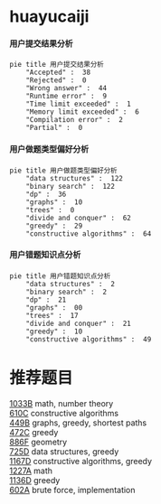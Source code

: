 # huayucaiji

<!-- tabs:start -->



#### **用户提交结果分析**

```mermaid
pie title 用户提交结果分析
    "Accepted" :  38
    "Rejected" :  0
    "Wrong answer" :  44
    "Runtime error" :  9
    "Time limit exceeded" :  1
    "Memory limit exceeded" :  6
    "Compilation error" :  2
    "Partial" :  0
```

#### **用户做题类型偏好分析**

```mermaid
pie title 用户做题类型偏好分析
    "data structures" :  122
    "binary search" :  122
    "dp" :  36
    "graphs" :  10
    "trees" :  0
    "divide and conquer" :  62
    "greedy" :  29
    "constructive algorithms" :  64
```
#### **用户错题知识点分析**

```mermaid
pie title 用户错题知识点分析
    "data structures" :  2
    "binary search" :  2
    "dp" :  21
    "graphs" :  00
    "trees" :  17
    "divide and conquer" :  21
    "greedy" :  10
    "constructive algorithms" :  49
```



<!-- tabs:end -->
# 推荐题目
[1033B](https://codeforces.com/contest/1033/problem/B)		math,
                        number theory		  
[610C](https://codeforces.com/contest/610/problem/C)		constructive algorithms		  
[449B](https://codeforces.com/contest/449/problem/B)		graphs,
                        greedy,
                        shortest paths		  
[472C](https://codeforces.com/contest/472/problem/C)		greedy		  
[886F](https://codeforces.com/contest/886/problem/F)		geometry		  
[725D](https://codeforces.com/contest/725/problem/D)		data structures,
                        greedy		  
[1167D](https://codeforces.com/contest/1167/problem/D)		constructive algorithms,
                        greedy		  
[1227A](https://codeforces.com/contest/1227/problem/A)		math		  
[1136D](https://codeforces.com/contest/1136/problem/D)		greedy		  
[602A](https://codeforces.com/contest/602/problem/A)		brute force,
                        implementation		  
